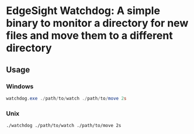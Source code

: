 # EdgeSight Watchdog: A simple binary to monitor a directory for new files and move them to a different directory

## Usage

### Windows

```powershell
watchdog.exe ./path/to/watch ./path/to/move 2s
```

### Unix

```bash
./watchdog ./path/to/watch ./path/to/move 2s
```